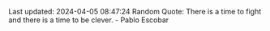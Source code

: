 Last updated: 2024-04-05 08:47:24
Random Quote: There is a time to fight and there is a time to be clever. - Pablo Escobar